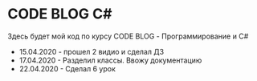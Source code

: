 ﻿# CODE BLOG C#
Здесь будет мой код по курсу CODE BLOG - Программирование и C#

 - 15.04.2020 - прошел 2 видио и сделал ДЗ
 - 17.04.2020 - Разделил классы. Ввожу документацию
 - 22.04.2020 - Сделал 6 урок